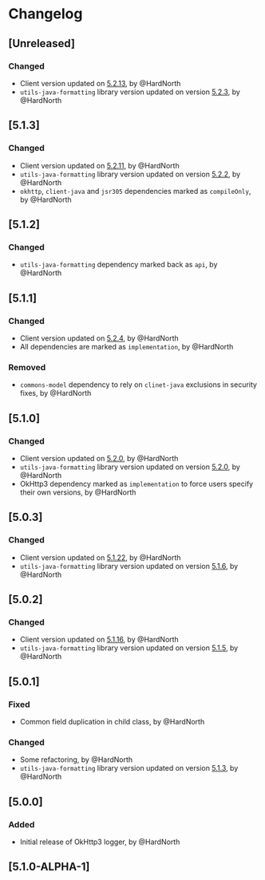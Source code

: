 # Changelog

## [Unreleased]
### Changed
- Client version updated on [5.2.13](https://github.com/reportportal/client-java/releases/tag/5.2.13), by @HardNorth
- `utils-java-formatting` library version updated on version [5.2.3](https://github.com/reportportal/utils-java-formatting/releases/tag/5.2.3), by @HardNorth

## [5.1.3]
### Changed
- Client version updated on [5.2.11](https://github.com/reportportal/client-java/releases/tag/5.2.11), by @HardNorth
- `utils-java-formatting` library version updated on version [5.2.2](https://github.com/reportportal/utils-java-formatting/releases/tag/5.2.2), by @HardNorth
- `okhttp`, `client-java` and `jsr305` dependencies marked as `compileOnly`, by @HardNorth

## [5.1.2]
### Changed
- `utils-java-formatting` dependency marked back as `api`, by @HardNorth

## [5.1.1]
### Changed
- Client version updated on [5.2.4](https://github.com/reportportal/client-java/releases/tag/5.2.4), by @HardNorth
- All dependencies are marked as `implementation`, by @HardNorth
### Removed
- `commons-model` dependency to rely on `clinet-java` exclusions in security fixes, by @HardNorth

## [5.1.0]
### Changed
- Client version updated on [5.2.0](https://github.com/reportportal/client-java/releases/tag/5.2.0), by @HardNorth
- `utils-java-formatting` library version updated on version [5.2.0](https://github.com/reportportal/utils-java-formatting/releases/tag/5.2.0), by @HardNorth
- OkHttp3 dependency marked as `implementation` to force users specify their own versions, by @HardNorth

## [5.0.3]
### Changed
- Client version updated on [5.1.22](https://github.com/reportportal/client-java/releases/tag/5.1.22), by @HardNorth
- `utils-java-formatting` library version updated on version [5.1.6](https://github.com/reportportal/utils-java-formatting/releases/tag/5.1.6), by @HardNorth

## [5.0.2]
### Changed
- Client version updated on [5.1.16](https://github.com/reportportal/client-java/releases/tag/5.1.16), by @HardNorth
- `utils-java-formatting` library version updated on version [5.1.5](https://github.com/reportportal/utils-java-formatting/releases/tag/5.1.5), by @HardNorth

## [5.0.1]
### Fixed
- Common field duplication in child class, by @HardNorth
### Changed
- Some refactoring, by @HardNorth
- `utils-java-formatting` library version updated on version [5.1.3](https://github.com/reportportal/utils-java-formatting/releases/tag/5.1.3), by @HardNorth

## [5.0.0]
### Added
- Initial release of OkHttp3 logger, by @HardNorth

## [5.1.0-ALPHA-1]
